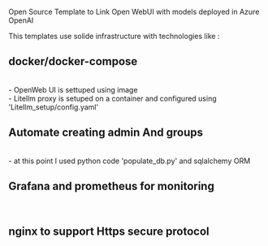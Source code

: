 Open Source Template to Link Open WebUI with models deployed in Azure OpenAI

This templates use solide infrastructure with technologies like : </br>
         <h2> docker/docker-compose </h2> </br>
            - OpenWeb UI is settuped using image </br>
            - Litellm proxy is setuped on a container and configured using 'Litellm_setup/config.yaml' </br>
         <h2> Automate creating admin And groups </h2> </br>
            - at this point I used python code 'populate_db.py' and sqlalchemy ORM
         <h2> Grafana and prometheus for monitoring </h2></br>
         <h2> nginx to support Https secure protocol </h2></br>
        


